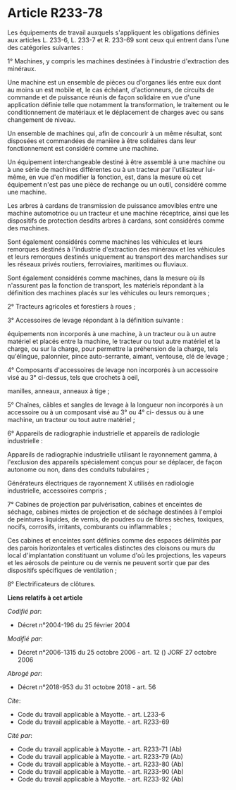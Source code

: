 # Article R233-78

Les équipements de travail auxquels s'appliquent les obligations définies aux articles L. 233-6, L. 233-7 et R. 233-69 sont
ceux qui entrent dans l'une des catégories suivantes : 

1° Machines, y compris les machines destinées à l'industrie d'extraction des minéraux. 

Une machine est un ensemble de pièces ou d'organes liés entre eux dont au moins un est mobile et, le cas échéant,
d'actionneurs, de circuits de commande et de puissance réunis de façon solidaire en vue d'une application définie telle que
notamment la transformation, le traitement ou le conditionnement de matériaux et le déplacement de charges avec ou sans
changement de niveau. 

Un ensemble de machines qui, afin de concourir à un même résultat, sont disposées et commandées de manière à être solidaires
dans leur fonctionnement est considéré comme une machine. 

Un équipement interchangeable destiné à être assemblé à une machine ou à une série de machines différentes ou à un tracteur
par l'utilisateur lui-même, en vue d'en modifier la fonction, est, dans la mesure où cet équipement n'est pas une pièce de
rechange ou un outil, considéré comme une machine. 

Les arbres à cardans de transmission de puissance amovibles entre une machine automotrice ou un tracteur et une machine
réceptrice, ainsi que les dispositifs de protection desdits arbres à cardans, sont considérés comme des machines. 

Sont également considérés comme machines les véhicules et leurs remorques destinés à l'industrie d'extraction des minéraux et
les véhicules et leurs remorques destinés uniquement au transport des marchandises sur les réseaux privés routiers,
ferroviaires, maritimes ou fluviaux. 

Sont également considérés comme machines, dans la mesure où ils n'assurent pas la fonction de transport, les matériels
répondant à la définition des machines placés sur les véhicules ou leurs remorques ; 

2° Tracteurs agricoles et forestiers à roues ; 

3° Accessoires de levage répondant à la définition suivante : 

équipements non incorporés à une machine, à un tracteur ou à un autre matériel et placés entre la machine, le tracteur ou
tout autre matériel et la charge, ou sur la charge, pour permettre la préhension de la charge, tels qu'élingue, palonnier,
pince auto-serrante, aimant, ventouse, clé de levage ; 

4° Composants d'accessoires de levage non incorporés à un accessoire visé au 3° ci-dessus, tels que crochets à oeil, 

manilles, anneaux, anneaux à tige ; 

5° Chaînes, câbles et sangles de levage à la longueur non incorporés à un accessoire ou à un composant visé au 3° ou 4° ci-
dessus ou à une machine, un tracteur ou tout autre matériel ; 

6° Appareils de radiographie industrielle et appareils de radiologie industrielle : 

Appareils de radiographie industrielle utilisant le rayonnement gamma, à l'exclusion des appareils spécialement conçus pour
se déplacer, de façon autonome ou non, dans des conduits tubulaires ; 

Générateurs électriques de rayonnement X utilisés en radiologie industrielle, accessoires compris ; 

7° Cabines de projection par pulvérisation, cabines et enceintes de séchage, cabines mixtes de projection et de séchage
destinées à l'emploi de peintures liquides, de vernis, de poudres ou de fibres sèches, toxiques, nocifs, corrosifs,
irritants, comburants ou inflammables ; 

Ces cabines et enceintes sont définies comme des espaces délimités par des parois horizontales et verticales distinctes des
cloisons ou murs du local d'implantation constituant un volume d'où les projections, les vapeurs et les aérosols de peinture
ou de vernis ne peuvent sortir que par des dispositifs spécifiques de ventilation ; 

8° Electrificateurs de clôtures.

**Liens relatifs à cet article**

_Codifié par_:

  - Décret n°2004-196 du 25 février 2004

_Modifié par_:

  - Décret n°2006-1315 du 25 octobre 2006 - art. 12 () JORF 27 octobre 2006

_Abrogé par_:

  - Décret n°2018-953 du 31 octobre 2018 - art. 56

_Cite_:

  - Code du travail applicable à Mayotte. - art. L233-6
  - Code du travail applicable à Mayotte. - art. R233-69

_Cité par_:

  - Code du travail applicable à Mayotte. - art. R233-71 (Ab)
  - Code du travail applicable à Mayotte. - art. R233-79 (Ab)
  - Code du travail applicable à Mayotte. - art. R233-80 (Ab)
  - Code du travail applicable à Mayotte. - art. R233-90 (Ab)
  - Code du travail applicable à Mayotte. - art. R233-92 (Ab)
